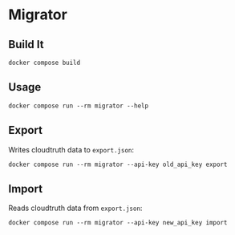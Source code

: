# Migrator

## Build It

`docker compose build`

## Usage

`docker compose run --rm migrator --help`

## Export

Writes cloudtruth data to `export.json`:

`docker compose run --rm migrator --api-key old_api_key export`

## Import

Reads cloudtruth data from `export.json`:

`docker compose run --rm migrator --api-key new_api_key import`
